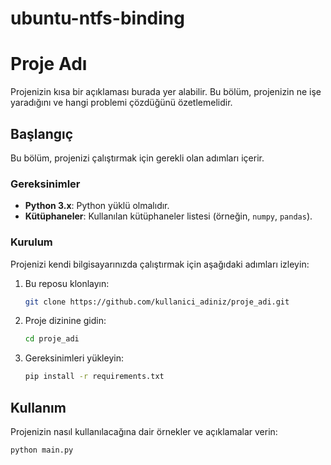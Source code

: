 # ubuntu-ntfs-binding
# Proje Adı

Projenizin kısa bir açıklaması burada yer alabilir. Bu bölüm, projenizin ne işe yaradığını ve hangi problemi çözdüğünü özetlemelidir.

## Başlangıç

Bu bölüm, projenizi çalıştırmak için gerekli olan adımları içerir.

### Gereksinimler

- **Python 3.x**: Python yüklü olmalıdır.
- **Kütüphaneler**: Kullanılan kütüphaneler listesi (örneğin, `numpy`, `pandas`).

### Kurulum

Projenizi kendi bilgisayarınızda çalıştırmak için aşağıdaki adımları izleyin:

1. Bu reposu klonlayın:
    ```bash
    git clone https://github.com/kullanici_adiniz/proje_adi.git
    ```
2. Proje dizinine gidin:
    ```bash
    cd proje_adi
    ```
3. Gereksinimleri yükleyin:
    ```bash
    pip install -r requirements.txt
    ```

## Kullanım

Projenizin nasıl kullanılacağına dair örnekler ve açıklamalar verin:

```bash
python main.py
